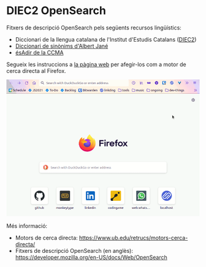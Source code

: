 # DIEC2 OpenSearch

Fitxers de descripció OpenSearch pels següents recursos lingüístics:

- Diccionari de la llengua catalana de l'Institut d'Estudis Catalans ([DIEC2](https://dlc.iec.cat/))
- [Diccionari de sinònims d'Albert Jané](https://sinonims.iec.cat/)
- [ésAdir de la CCMA](https://esadir.cat/)

Segueix les instruccions a [la pàgina web](https://victor-gp.github.io/diec2-opensearch/) per afegir-los com a motor de cerca directa al Firefox.

<img src="./assets/img/demo.gif" alt="Demo: fent servir el DIEC2 com a motor de cerca directa a Firefox">

Més informació:

- Motors de cerca directa: <https://www.ub.edu/retrucs/motors-cerca-directa/>
- Fitxers de descripció OpenSearch (en anglès): <https://developer.mozilla.org/en-US/docs/Web/OpenSearch>
